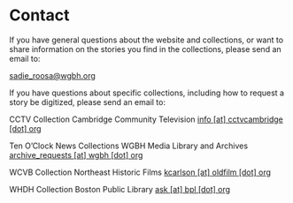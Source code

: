 # Contact

If you have general questions about the website and collections, or want to
share information on the stories you find in the collections, please send an
email
to:

sadie_roosa@wgbh.org

If you have questions about specific collections, including how to request a
story be digitized, please send an email
to:

CCTV
Collection
Cambridge Community
Television
<a
href=&#109;&#97;&#105;&#108;&#116;&#111;&#58;&#105;&#110;&#102;&#111;&#64;&#99;&#99;&#116;&#118;&#99;&#97;&#109;&#98;&#114;&#105;&#100;&#103;&#101;&#46;&#111;&#114;&#103;>&#105;&#110;&#102;&#111;&#32;&#91;&#97;&#116;&#93;&#32;&#99;&#99;&#116;&#118;&#99;&#97;&#109;&#98;&#114;&#105;&#100;&#103;&#101;&#32;&#91;&#100;&#111;&#116;&#93;&#32;&#111;&#114;&#103;</a>

Ten O’Clock News
Collections
WGBH Media Library and
Archives
<a
href=&#109;&#97;&#105;&#108;&#116;&#111;&#58;&#97;&#114;&#99;&#104;&#105;&#118;&#101;&#95;&#114;&#101;&#113;&#117;&#101;&#115;&#116;&#115;&#64;&#119;&#103;&#98;&#104;&#46;&#111;&#114;&#103;>&#97;&#114;&#99;&#104;&#105;&#118;&#101;&#95;&#114;&#101;&#113;&#117;&#101;&#115;&#116;&#115;&#32;&#91;&#97;&#116;&#93;&#32;&#119;&#103;&#98;&#104;&#32;&#91;&#100;&#111;&#116;&#93;&#32;&#111;&#114;&#103;</a>

WCVB
Collection
Northeast Historic
Films
<a
href=&#109;&#97;&#105;&#108;&#116;&#111;&#58;&#107;&#99;&#97;&#114;&#108;&#115;&#111;&#110;&#64;&#111;&#108;&#100;&#102;&#105;&#108;&#109;&#46;&#111;&#114;&#103;>&#107;&#99;&#97;&#114;&#108;&#115;&#111;&#110;&#32;&#91;&#97;&#116;&#93;&#32;&#111;&#108;&#100;&#102;&#105;&#108;&#109;&#32;&#91;&#100;&#111;&#116;&#93;&#32;&#111;&#114;&#103;</a>

WHDH
Collection
Boston Public
Library
<a
href=&#109;&#97;&#105;&#108;&#116;&#111;&#58;&#97;&#115;&#107;&#64;&#98;&#112;&#108;&#46;&#111;&#114;&#103;>&#97;&#115;&#107;&#32;&#91;&#97;&#116;&#93;&#32;&#98;&#112;&#108;&#32;&#91;&#100;&#111;&#116;&#93;&#32;&#111;&#114;&#103;</a>
&nbsp;

&nbsp;

&nbsp;

